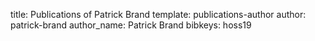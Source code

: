 title: Publications of Patrick Brand
template: publications-author
author: patrick-brand
author_name: Patrick Brand
bibkeys: hoss19